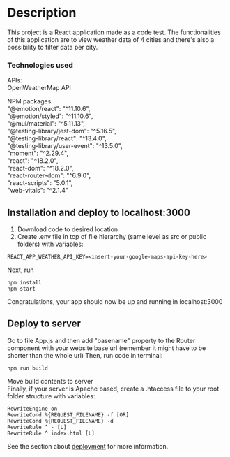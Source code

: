 # Description

This project is a React application made as a code test. The functionalities of this application are to view weather data of 4 cities and there's also a possibility to filter data per city. 

### Technologies used
APIs:  
  OpenWeatherMap API
   
 NPM packages:  
    "@emotion/react": "^11.10.6",  
    "@emotion/styled": "^11.10.6",  
    "@mui/material": "^5.11.13",  
    "@testing-library/jest-dom": "^5.16.5",  
    "@testing-library/react": "^13.4.0",  
    "@testing-library/user-event": "^13.5.0",  
    "moment": "^2.29.4",  
    "react": "^18.2.0",  
    "react-dom": "^18.2.0",  
    "react-router-dom": "^6.9.0",  
    "react-scripts": "5.0.1",  
    "web-vitals": "^2.1.4"  

## Installation and deploy to localhost:3000

1. Download code to desired location
2. Create .env file in top of file hierarchy (same level as src or public folders) with variables:
```
REACT_APP_WEATHER_API_KEY=<insert-your-google-maps-api-key-here>

```

Next, run
```
npm install
npm start
```

Congratulations, your app should now be up and running in localhost:3000

## Deploy to server

Go to file App.js and then add "basename" property to the Router component with your website base url (remember it might have to be shorter than the whole url)
Then, run code in terminal: 
```
npm run build
```
Move build contents to server  
Finally, if your server is Apache based, create a .htaccess file to your root folder structure with variables:
```
RewriteEngine on
RewriteCond %{REQUEST_FILENAME} -f [OR]
RewriteCond %{REQUEST_FILENAME} -d
RewriteRule ^ - [L]
RewriteRule ^ index.html [L]
```

See the section about [deployment](https://facebook.github.io/create-react-app/docs/deployment) for more information.


